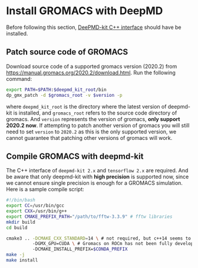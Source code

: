 # Install GROMACS with DeepMD

Before following this section, [DeePMD-kit C++ interface](install-from-source.md) should have be installed.

## Patch source code of GROMACS 
Download source code of a supported gromacs version (2020.2) from https://manual.gromacs.org/2020.2/download.html. Run the following command:
```bash
export PATH=$PATH:$deepmd_kit_root/bin
dp_gmx_patch -d $gromacs_root -v $version -p
```
where `deepmd_kit_root` is the directory where the latest version of deepmd-kit is installed, and `gromacs_root` refers to the source code directory of gromacs. And `version` represents the version of gromacs, **only support 2020.2 now**. If attempting to patch another version of gromacs you will still need to set `version` to `2020.2` as this is the only supported version, we cannot guarantee that patching other versions of gromacs will work.

<!-- ## Install C++ api of deepmd-kit and tensorflow
The C++ interface of `deepmd-kit 2.x` and `tensorflow 2.x` are required. -->
<!-- + Tips: C++ api of deepmd and TensorFlow could be easily installed from the deepmd-kit offline packages. But before using tensorflow, you need to manually change the protobuf package to [version 3.9.2](https://github.com/protocolbuffers/protobuf/releases/tag/v3.9.2) in `$deepmd_env_dir/include/google/protobuf` (the offline package will install a version of 3.14, which will cause incompatibility). Here `deepmd_env_dir` refers to the directory of conda environment created by the deepmd-kit offline packages.  -->

## Compile GROMACS with deepmd-kit
The C++ interface of `deepmd-kit 2.x` and `tensorflow 2.x` are required. And be aware that only deepmd-kit with **high precision** is supported now, since we cannot ensure single precision is enough for a GROMACS simulation. Here is a sample compile script:
```bash
#!/bin/bash
export CC=/usr/bin/gcc
export CXX=/usr/bin/g++
export CMAKE_PREFIX_PATH="/path/to/fftw-3.3.9" # fftw libraries
mkdir build
cd build

cmake3 .. -DCMAKE_CXX_STANDARD=14 \ # not required, but c++14 seems to be more compatible with higher version of tensorflow
          -DGMX_GPU=CUDA \ # Gromacs on ROCm has not been fully developed yet
          -DCMAKE_INSTALL_PREFIX=$CONDA_PREFIX
make -j
make install
```
